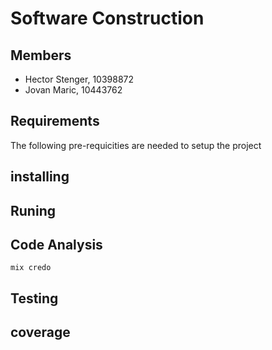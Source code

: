 # Software Construction
## Members
- Hector Stenger, 10398872
- Jovan Maric, 10443762

## Requirements
The following pre-requicities are needed to setup the project

## installing

## Runing

## Code Analysis
`mix credo`

## Testing

## coverage
